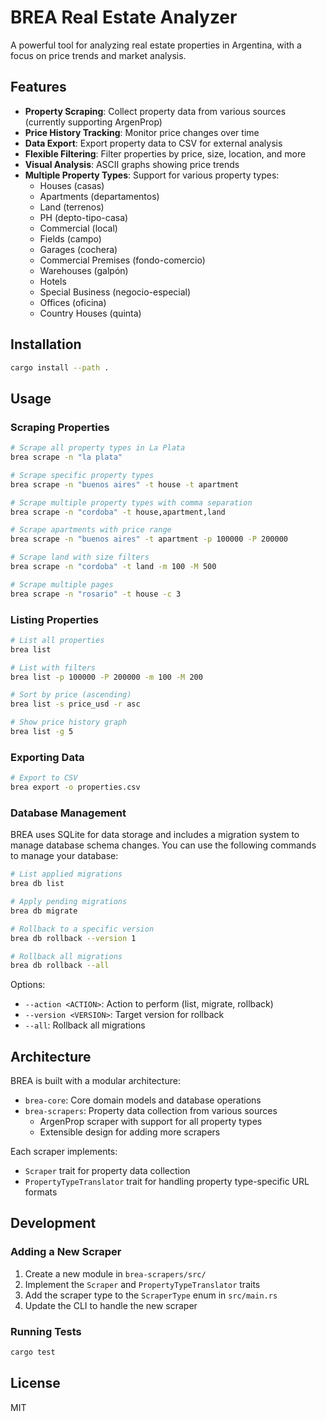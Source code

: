 # BREA Real Estate Analyzer

A powerful tool for analyzing real estate properties in Argentina, with a focus on price trends and market analysis.

## Features

- **Property Scraping**: Collect property data from various sources (currently supporting ArgenProp)
- **Price History Tracking**: Monitor price changes over time
- **Data Export**: Export property data to CSV for external analysis
- **Flexible Filtering**: Filter properties by price, size, location, and more
- **Visual Analysis**: ASCII graphs showing price trends
- **Multiple Property Types**: Support for various property types:
  - Houses (casas)
  - Apartments (departamentos)
  - Land (terrenos)
  - PH (depto-tipo-casa)
  - Commercial (local)
  - Fields (campo)
  - Garages (cochera)
  - Commercial Premises (fondo-comercio)
  - Warehouses (galpón)
  - Hotels
  - Special Business (negocio-especial)
  - Offices (oficina)
  - Country Houses (quinta)

## Installation

```bash
cargo install --path .
```

## Usage

### Scraping Properties

```bash
# Scrape all property types in La Plata
brea scrape -n "la plata"

# Scrape specific property types
brea scrape -n "buenos aires" -t house -t apartment

# Scrape multiple property types with comma separation
brea scrape -n "cordoba" -t house,apartment,land

# Scrape apartments with price range
brea scrape -n "buenos aires" -t apartment -p 100000 -P 200000

# Scrape land with size filters
brea scrape -n "cordoba" -t land -m 100 -M 500

# Scrape multiple pages
brea scrape -n "rosario" -t house -c 3
```

### Listing Properties

```bash
# List all properties
brea list

# List with filters
brea list -p 100000 -P 200000 -m 100 -M 200

# Sort by price (ascending)
brea list -s price_usd -r asc

# Show price history graph
brea list -g 5
```

### Exporting Data

```bash
# Export to CSV
brea export -o properties.csv
```

### Database Management

BREA uses SQLite for data storage and includes a migration system to manage database schema changes. You can use the following commands to manage your database:

```bash
# List applied migrations
brea db list

# Apply pending migrations
brea db migrate

# Rollback to a specific version
brea db rollback --version 1

# Rollback all migrations
brea db rollback --all
```

Options:
- `--action <ACTION>`: Action to perform (list, migrate, rollback)
- `--version <VERSION>`: Target version for rollback
- `--all`: Rollback all migrations

## Architecture

BREA is built with a modular architecture:

- `brea-core`: Core domain models and database operations
- `brea-scrapers`: Property data collection from various sources
  - ArgenProp scraper with support for all property types
  - Extensible design for adding more scrapers

Each scraper implements:
- `Scraper` trait for property data collection
- `PropertyTypeTranslator` trait for handling property type-specific URL formats

## Development

### Adding a New Scraper

1. Create a new module in `brea-scrapers/src/`
2. Implement the `Scraper` and `PropertyTypeTranslator` traits
3. Add the scraper type to the `ScraperType` enum in `src/main.rs`
4. Update the CLI to handle the new scraper

### Running Tests

```bash
cargo test
```

## License

MIT 